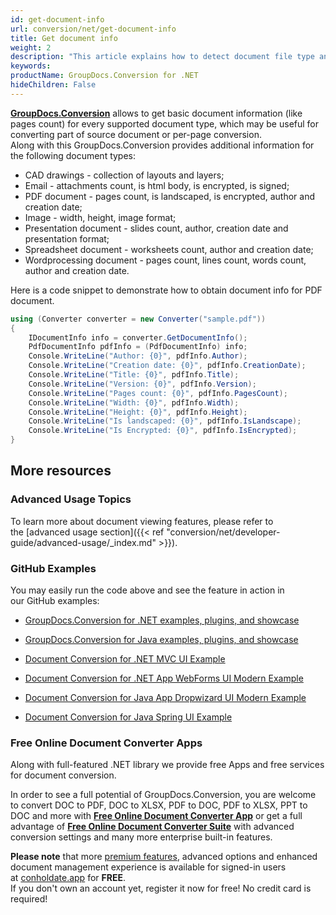 ```yaml
---
id: get-document-info
url: conversion/net/get-document-info
title: Get document info
weight: 2
description: "This article explains how to detect document file type and calculate pages count when convert file with GroupDocs.Conversion for .NET."
keywords: 
productName: GroupDocs.Conversion for .NET
hideChildren: False
---
```

[**GroupDocs.Conversion**](https://products.groupdocs.com/conversion/net) allows to get basic document information (like pages count) for every supported document type, which may be useful for converting part of source document or per-page conversion.  
Along with this GroupDocs.Conversion provides additional information for the following document types:

*   CAD drawings - collection of layouts and layers;
*   Email - attachments count, is html body, is encrypted, is signed;
*   PDF document - pages count, is landscaped, is encrypted, author and creation date;
*   Image - width, height, image format;
*   Presentation document - slides count, author, creation date and presentation format;
*   Spreadsheet document - worksheets count, author and creation date;
*   Wordprocessing document - pages count, lines count, words count, author and creation date.

Here is a code snippet to demonstrate how to obtain document info for PDF document.

```csharp
using (Converter converter = new Converter("sample.pdf"))
{
    IDocumentInfo info = converter.GetDocumentInfo();
    PdfDocumentInfo pdfInfo = (PdfDocumentInfo) info;
    Console.WriteLine("Author: {0}", pdfInfo.Author);
    Console.WriteLine("Creation date: {0}", pdfInfo.CreationDate);
    Console.WriteLine("Title: {0}", pdfInfo.Title);
    Console.WriteLine("Version: {0}", pdfInfo.Version);
    Console.WriteLine("Pages count: {0}", pdfInfo.PagesCount);
    Console.WriteLine("Width: {0}", pdfInfo.Width);
    Console.WriteLine("Height: {0}", pdfInfo.Height);
    Console.WriteLine("Is landscaped: {0}", pdfInfo.IsLandscape);
    Console.WriteLine("Is Encrypted: {0}", pdfInfo.IsEncrypted);
}
```

## More resources

### Advanced Usage Topics

To learn more about document viewing features, please refer to the [advanced usage section]({{< ref "conversion/net/developer-guide/advanced-usage/_index.md" >}}).

### GitHub Examples

You may easily run the code above and see the feature in action in our GitHub examples:

*   [GroupDocs.Conversion for .NET examples, plugins, and showcase](https://github.com/groupdocs-conversion/GroupDocs.Conversion-for-.NET)
    
*   [GroupDocs.Conversion for Java examples, plugins, and showcase](https://github.com/groupdocs-conversion/GroupDocs.Conversion-for-Java)
    
*   [Document Conversion for .NET MVC UI Example](https://github.com/groupdocs-conversion/GroupDocs.Conversion-for-.NET-MVC) 
    
*   [Document Conversion for .NET App WebForms UI Modern Example](https://github.com/groupdocs-conversion/GroupDocs.Conversion-for-.NET-WebForms)
    
*   [Document Conversion for Java App Dropwizard UI Modern Example](https://github.com/groupdocs-conversion/GroupDocs.Conversion-for-Java-Dropwizard)
    
*   [Document Conversion for Java Spring UI Example](https://github.com/groupdocs-conversion/GroupDocs.Conversion-for-Java-Spring)
    

### Free Online Document Converter Apps

Along with full-featured .NET library we provide free Apps and free services for document conversion.

In order to see a full potential of GroupDocs.Conversion, you are welcome to convert DOC to PDF, DOC to XLSX, PDF to DOC, PDF to XLSX, PPT to DOC and more with **[Free Online Document Converter App](https://products.groupdocs.app/conversion)** or get a full advantage of **[Free Online Document Converter Suite](https://conholdate.app/features/document-converter-online)** with advanced conversion settings and many more enterprise built-in features.

**Please note** that more [premium features](https://conholdate.app/features), advanced options and enhanced document management experience is available for signed-in users at [conholdate.app](https://conholdate.app/) for **FREE**.  
If you don't own an account yet, register it now for free! No credit card is required!
